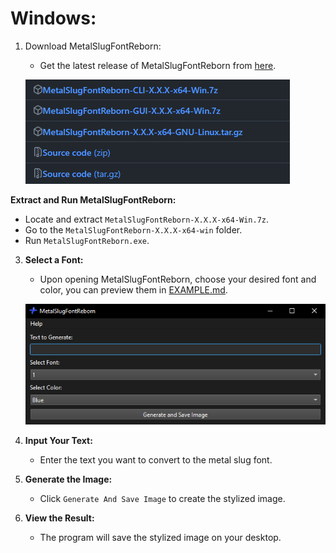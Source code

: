 # **Windows:**

1. Download MetalSlugFontReborn:

   - Get the latest release of MetalSlugFontReborn from [here](https://github.com/VermeilChan/MetalSlugFontReborn/releases).

   ![Download MetalSlugFontReborn](Markdown/Guide/Download-Program.png)

**Extract and Run MetalSlugFontReborn:**
   - Locate and extract `MetalSlugFontReborn-X.X.X-x64-Win.7z`.
   - Go to the `MetalSlugFontReborn-X.X.X-x64-win` folder.
   - Run `MetalSlugFontReborn.exe`.

3. **Select a Font:**
   - Upon opening MetalSlugFontReborn, choose your desired font and color, you can preview them in [EXAMPLE.md](Documentation/EXAMPLE.md).

   ![MetalSlugFontReborn](Markdown/Guide/Windows/MetalSlugFontReborn.png)

4. **Input Your Text:**
   - Enter the text you want to convert to the metal slug font.

5. **Generate the Image:**
   - Click `Generate And Save Image` to create the stylized image.

6. **View the Result:**
   - The program will save the stylized image on your desktop.
